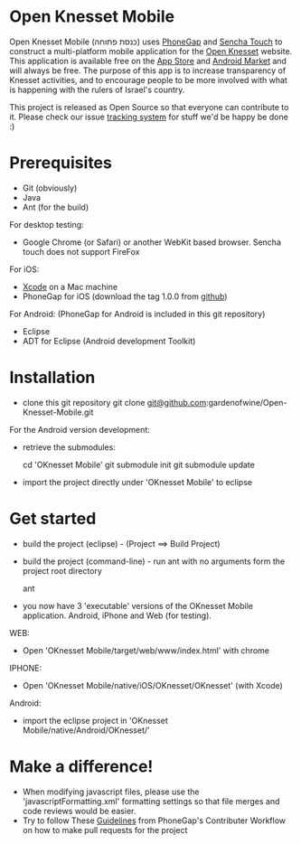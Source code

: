 Open Knesset Mobile
========

Open Knesset Mobile (כנסת פתוחה) uses [PhoneGap](http://www.phonegap.com) and [Sencha Touch](http://www.sencha.com/products/touch/) to construct a multi-platform mobile application for the [Open Knesset](http://www.oknesset.rog) website.
This application is available free on the [App Store](http://itunes.apple.com/us/app/id475096101) and [Android Market](https://market.android.com/details?id=org.oknesset) and will always be free.
The purpose of this app is to increase transparency of Knesset activities, and to encourage people to be more involved with what is happening with the rulers of Israel's country.

This project is released as Open Source so that everyone can contribute to it.
Please check our issue [tracking system](https://track.nsa.co.il/projects/oknesset_mobile) for stuff we'd be happy be done :)

Prerequisites
========

- Git (obviously)
- Java
- Ant (for the build)

For desktop testing:

- Google Chrome (or Safari) or another WebKit based browser. Sencha touch does not support FireFox

For iOS:

- [Xcode](https://developer.apple.com/xcode/index.php) on a Mac machine
- PhoneGap for iOS (download the tag 1.0.0 from [github](https://github.com/callback/phonegap/zipball/1.0.0))

For Android: (PhoneGap for Android is included in this git repository)

- Eclipse
- ADT for Eclipse (Android development Toolkit)

Installation
========

- clone this git repository
    git clone git@github.com:gardenofwine/Open-Knesset-Mobile.git

For the Android version development:

- retrieve the submodules:

    cd 'OKnesset Mobile'
    git submodule init
    git submodule update
- import the project directly under 'OKnesset Mobile' to eclipse

Get started
========
- build the project (eclipse) - (Project ==> Build Project)
- build the project (command-line) - run ant with no arguments form the project root directory

    ant
- you now have 3 'executable' versions of the OKnesset Mobile application. Android, iPhone and Web (for testing).

WEB:

- Open 'OKnesset Mobile/target/web/www/index.html' with chrome

IPHONE:

- Open 'OKnesset Mobile/native/iOS/OKnesset/OKnesset' (with Xcode)

Android:

- import the eclipse project in 'OKnesset Mobile/native/Android/OKnesset/'


Make a difference!
========

- When modifying javascript files, please use the 'javascriptFormatting.xml' formatting settings so that file merges and code reviews would be easier.
- Try to follow These [Guidelines](http://wiki.phonegap.com/w/page/28618504/Git%3A%20Contributor%20Workflow) from PhoneGap's Contributer Workflow on how to make pull requests for the project

